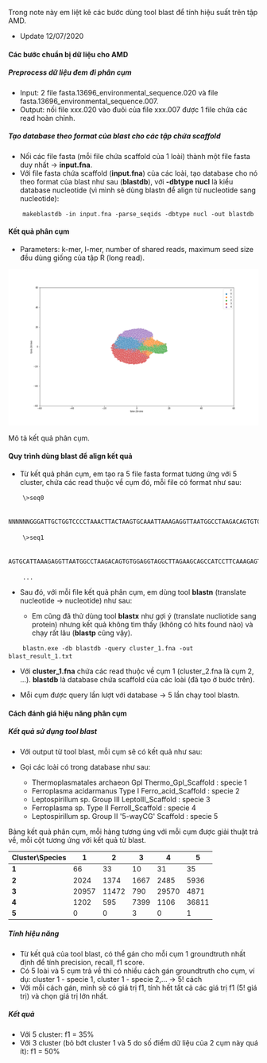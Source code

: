 Trong note này em liệt kê các bước dùng tool blast để tính hiệu suất trên tập AMD.

- Update 12/07/2020

#### Các bước chuẩn bị dữ liệu cho AMD
##### Preprocess dữ liệu đem đi phân cụm
- Input: 2 file fasta.13696_environmental_sequence.020 và file fasta.13696_environmental_sequence.007.
- Output: nối file xxx.020 vào đuôi của file xxx.007 được 1 file chứa các read hoàn chỉnh.

##### Tạo database theo format của blast cho các tập chứa scaffold
- Nối các file fasta (mỗi file chứa scaffold của 1 loài) thành một file fasta duy nhất -> **input.fna**.
- Với file fasta chứa scaffold (**input.fna**) của các loài, tạo database cho nó theo format của blast như sau (**blastdb**), với **-dbtype nucl** là kiểu database nucleotide (vì mình sẽ dùng blastn để align từ nucleotide sang nucleotide):

```
    makeblastdb -in input.fna -parse_seqids -dbtype nucl -out blastdb
```

#### Kết quả phân cụm

- Parameters: k-mer, l-mer, number of shared reads, maximum seed size đều dùng giống của tập R (long read).

<img width="900" alt="Clustering result" src="img/pred-seed-latent-fasta.13696_environmental_sequence.png">

Mô tả kết quả phân cụm.

#### Quy trình dùng blast để align kết quả

- Từ kết quả phân cụm, em tạo ra 5 file fasta format tương ứng với 5 cluster, chứa các read thuộc về cụm đó, mỗi file có format như sau:

```
    \>seq0

    NNNNNNGGGATTGCTGGTCCCCTAAACTTACTAAGTGCAAATTAAAGAGGTTAATGGCCTAAGACAGTGTGGAGGTAGGCT

    \>seq1

    AGTGCATTAAAGAGGTTAATGGCCTAAGACAGTGTGGAGGTAGGCTTAGAAGCAGCCATCCTTCAAAGAGTGCGTAACAGC

    ...

```
- Sau đó, với mỗi file kết quả phân cụm, em dùng tool **blastn** (translate nucleotide -> nucleotide) như sau:

    * Em cũng đã thử dùng tool **blastx** như gợi ý (translate nucliotide sang protein) nhưng kết quả không tìm thấy (không có hits found nào) và chạy rất lâu (**blastp** cũng vậy).

```
    blastn.exe -db blastdb -query cluster_1.fna -out blast_result_1.txt
```

- Với **cluster_1.fna** chứa các read thuộc về cụm 1 (cluster_2.fna là cụm 2, ...). **blastdb** là database chứa scaffold của các loài (đã tạo ở bước trên).

- Mỗi cụm được query lần lượt với database -> 5 lần chạy tool blastn.

#### Cách đánh giá hiệu năng phân cụm

##### Kết quả sử dụng tool blast

- Với output từ tool blast, mỗi cụm sẽ có kết quả như sau:

- Gọi các loài có trong database như sau:

    * Thermoplasmatales archaeon Gpl Thermo_Gpl_Scaffold	:   specie 1
    * Ferroplasma acidarmanus Type I Ferro_acid_Scaffold	:	specie 2
    * Leptospirillum sp. Group III LeptoIII_Scaffold	:	    specie 3
    * Ferroplasma sp. Type II FerroII_Scaffold	:	            specie 4
    * Leptospirillum sp. Group II '5-wayCG' Scaffold	:	    specie 5

Bảng kết quả phân cụm, mỗi hàng tương úng với mỗi cụm được giải thuật trả về, mỗi cột tương ứng với kết quả từ blast.

|Cluster\Species   |1  |2  |3  |4  |5  |
|-----|---|---|---|---|---|
|**1**|66   |33   |10   |31   |35   |
|**2**|2024   |1374   |1667   |2485   |5936   |
|**3**|20957   | 11472   |790   | 29570   |4871   |
|**4**|1202   |595   |7399   |1106   |36811   |
|**5**|0   |0   |3   |0   |1   |

##### Tính hiệu năng

- Từ kết quả của tool blast, có thể gán cho mỗi cụm 1 groundtruth nhất định để tính precision, recall, f1 score.
- Có 5 loài và 5 cụm trả về thì có nhiều cách gán groundtruth cho cụm, ví dụ: cluster 1 - specie 1, cluster 1 - specie 2,... -> 5! cách
- Với mỗi cách gán, mình sẽ có giá trị f1, tính hết tất cả các giá trị f1 (5! giá trị) và chọn giá trị lớn nhất.

##### Kết quả
- Với 5 cluster: f1 = 35%
- Với 3 cluster (bỏ bớt cluster 1 và 5 do số điểm dữ liệu của 2 cụm này quá ít): f1 = 50%